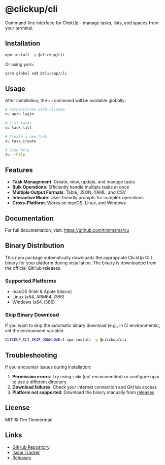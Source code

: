 # @clickup/cli

Command-line interface for ClickUp - manage tasks, lists, and spaces from your terminal.

## Installation

```bash
npm install -g @clickup/cli
```

Or using yarn:
```bash
yarn global add @clickup/cli
```

## Usage

After installation, the `cu` command will be available globally:

```bash
# Authenticate with ClickUp
cu auth login

# List tasks
cu task list

# Create a new task
cu task create

# View help
cu --help
```

## Features

- **Task Management**: Create, view, update, and manage tasks
- **Bulk Operations**: Efficiently handle multiple tasks at once
- **Multiple Output Formats**: Table, JSON, YAML, and CSV
- **Interactive Mode**: User-friendly prompts for complex operations
- **Cross-Platform**: Works on macOS, Linux, and Windows

## Documentation

For full documentation, visit: https://github.com/timimsms/cu

## Binary Distribution

This npm package automatically downloads the appropriate ClickUp CLI binary for your platform during installation. The binary is downloaded from the official GitHub releases.

### Supported Platforms

- macOS (Intel & Apple Silicon)
- Linux (x64, ARM64, i386)
- Windows (x64, i386)

### Skip Binary Download

If you want to skip the automatic binary download (e.g., in CI environments), set the environment variable:

```bash
CLICKUP_CLI_SKIP_DOWNLOAD=1 npm install -g @clickup/cli
```

## Troubleshooting

If you encounter issues during installation:

1. **Permission errors**: Try using `sudo` (not recommended) or configure npm to use a different directory
2. **Download failures**: Check your internet connection and GitHub access
3. **Platform not supported**: Download the binary manually from [releases](https://github.com/timimsms/cu/releases)

## License

MIT © Tim Timmerman

## Links

- [GitHub Repository](https://github.com/timimsms/cu)
- [Issue Tracker](https://github.com/timimsms/cu/issues)
- [Releases](https://github.com/timimsms/cu/releases)